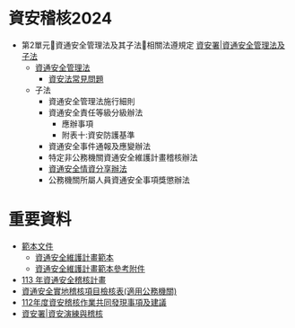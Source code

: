 # 資安稽核2024

- 第2單元資通安全管理法及其子法相關法遵規定 [資安署|資通安全管理法及子法](https://moda.gov.tw/ACS/laws/regulations/624)
  - [資通安全管理法](https://law.moj.gov.tw/LawClass/LawAll.aspx?pcode=A0030297)
    - [資安法常見問題](https://moda.gov.tw/ACS/laws/faq/630) 
  - 子法
    - 資通安全管理法施行細則
    - 資通安全責任等級分級辦法
      - 應辦事項
      - 附表十:資安防護基準 
    - 資通安全事件通報及應變辦法
    - 特定非公務機關資通安全維護計畫稽核辦法
    - [資通安全情資分享辦法](https://law.moj.gov.tw/LawClass/LawAll.aspx?pcode=A0030307)
    - 公務機關所屬人員資通安全事項獎懲辦法

# 重要資料
- [範本文件](https://moda.gov.tw/ACS/laws/documents/680)
  - [資通安全維護計畫範本 ](https://www-api.moda.gov.tw/File/Get/acs/zh-tw/IgT9WPNZENcVgsH)
  - [資通安全維護計畫範本參考附件](https://www-api.moda.gov.tw/File/Get/acs/zh-tw/noYwzGxV8r7LFp4)
- [113 年資通安全稽核計畫](https://www-api.moda.gov.tw/File/Get/acs/zh-tw/JnZyx6bZUGAOSuZ)
- [資通安全實地稽核項目檢核表(適用公務機關)](https://www-api.moda.gov.tw/File/Get/acs/zh-tw/aTKJ2Lhdj59FPT6)
- [112年度資安稽核作業共同發現事項及建議](https://isms.thu.edu.tw/upload/isms/news_upload/112%E5%B9%B4%E5%BA%A6%E8%B3%87%E5%AE%89%E7%A8%BD%E6%A0%B8%E4%BD%9C%E6%A5%AD%E5%85%B1%E5%90%8C%E7%99%BC%E7%8F%BE%E4%BA%8B%E9%A0%85%E5%8F%8A%E5%BB%BA%E8%AD%B0.pdf)
- [資安署|資安演練與稽核](https://moda.gov.tw/ACS/operations/drill-and-audit/652)


